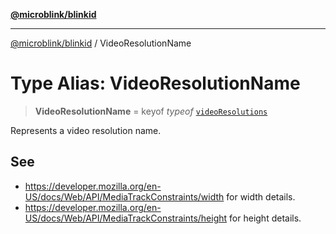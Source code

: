[**@microblink/blinkid**](../README.md)

***

[@microblink/blinkid](../README.md) / VideoResolutionName

# Type Alias: VideoResolutionName

> **VideoResolutionName** = keyof *typeof* [`videoResolutions`](../variables/videoResolutions.md)

Represents a video resolution name.

## See

 - https://developer.mozilla.org/en-US/docs/Web/API/MediaTrackConstraints/width for width details.
 - https://developer.mozilla.org/en-US/docs/Web/API/MediaTrackConstraints/height for height details.
